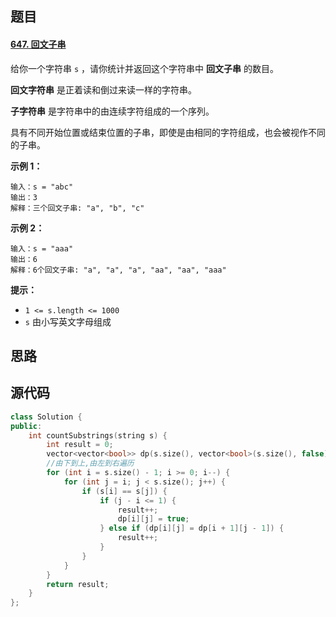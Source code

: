 ## 题目

#### [647. 回文子串](https://leetcode-cn.com/problems/palindromic-substrings/)

给你一个字符串 `s` ，请你统计并返回这个字符串中 **回文子串** 的数目。

**回文字符串** 是正着读和倒过来读一样的字符串。

**子字符串** 是字符串中的由连续字符组成的一个序列。

具有不同开始位置或结束位置的子串，即使是由相同的字符组成，也会被视作不同的子串。

 

**示例 1：**

```
输入：s = "abc"
输出：3
解释：三个回文子串: "a", "b", "c"
```

**示例 2：**

```
输入：s = "aaa"
输出：6
解释：6个回文子串: "a", "a", "a", "aa", "aa", "aaa"
```

 

**提示：**

- `1 <= s.length <= 1000`
- `s` 由小写英文字母组成

## 思路

## 源代码

```c++
class Solution {
public:
    int countSubstrings(string s) {
        int result = 0;
        vector<vector<bool>> dp(s.size(), vector<bool>(s.size(), false));
        //由下到上,由左到右遍历
        for (int i = s.size() - 1; i >= 0; i--) {
            for (int j = i; j < s.size(); j++) {
                if (s[i] == s[j]) {
                    if (j - i <= 1) {
                        result++;
                        dp[i][j] = true;
                    } else if (dp[i][j] = dp[i + 1][j - 1]) {
                        result++;
                    }
                }
            }
        }
        return result;
    }
}; 
```

